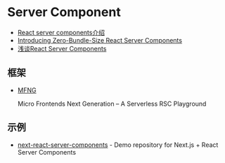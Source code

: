 # Server Component

- [React server components介绍](https://zhuanlan.zhihu.com/p/340816128)
- [Introducing Zero-Bundle-Size React Server Components](https://reactjs.org/blog/2020/12/21/data-fetching-with-react-server-components.html)
- [浅谈React Server Components](https://juejin.cn/post/6915972825211731982)

## 框架

- [MFNG](https://github.com/unstubbable/mfng)

    Micro Frontends Next Generation – A Serverless RSC Playground

## 示例

- [next-react-server-components](https://github.com/vercel/next-react-server-components) - Demo repository for Next.js + React Server Components
